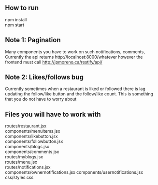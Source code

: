 ## How to run 
npm install  
npm start  

## Note 1: Pagination

Many components you have to work on such notifications, comments, Currently the api returns http://localhost:8000/whatever however the frontend must call http://jpmoreno.ca/restify/api/


## Note 2: Likes/follows bug

Currently sometimes when a restaurant is liked or followed there is lag updating the follow/like button and the follow/like count. This is something that you do not have to worry about


## Files you will have to work with

routes/restaurant.jsx   
components/menuitems.jsx    
components/likebutton.jsx    
components/followbutton.jsx   
components/blogs.jsx   
components/comments.jsx   
routes/myblogs.jsx    
routes/menu.jsx    
routes/notifications.jsx    
components/ownernotifications.jsx
components/usernotifications.jsx
css/styles.css

